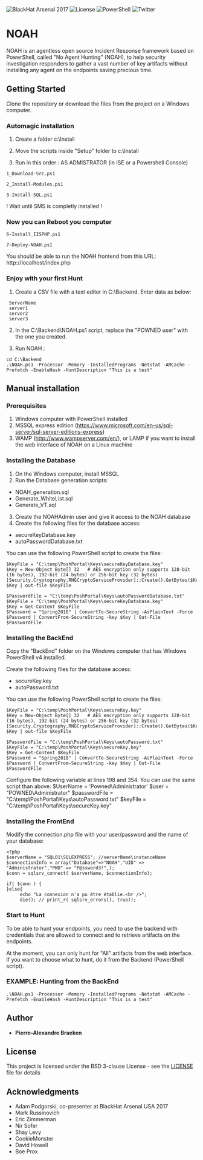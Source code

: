 ![BlackHat Arsenal 2017](https://img.shields.io/badge/BlackHat-Arsenal%202017-yellow.svg?style=flat)
![License](https://img.shields.io/badge/License-BSD%203-red.svg?style=flat) ![PowerShell](https://img.shields.io/badge/Language-PowerShell-blue.svg?style=flat) ![Twitter](https://img.shields.io/badge/twitter-@pabraeken-blue.svg?style=flat)

# NOAH

NOAH is an agentless open source Incident Response framework based on PowerShell, called "No Agent Hunting" (NOAH), to help security investigation responders to gather a vast number of key artifacts without installing any agent on the endpoints saving precious time.

## Getting Started

Clone the repository or download the files from the project on a Windows computer.

### Automagic installation

1) Create a folder c:\Install
 
2) Move the scripts inside "Setup" folder to c:\Install
 
3) Run in this order : AS ADMISTRATOR (in ISE or a Powershell Console)

```
1_Download-Src.ps1
```
```    
2_Install-Modules.ps1
```    
```    
3-Install-SQL.ps1
```    
! Wait until SMS is completly installed !
 
### Now you can Reboot you computer

```    
6-Install_IISPHP.ps1
```    
```     
7-Deploy-NOAH.ps1
```    

You should be able to run the NOAH frontend from this URL: http://localhost/index.php
 
### Enjoy with your first Hunt

1) Create a CSV file with a text editor in C:\Backend\. Enter data as below:

``` 
 ServerName
 server1
 server2
 server3
``` 
 
2) In the C:\Backend\NOAH.ps1 script, replace the "POWNED user" with the one you created.

3) Run NOAH :

 ```
 cd C:\Backend
 .\NOAH.ps1 -Processor -Memory -InstalledPrograms -Netstat -AMCache -Prefetch -EnableHash -HuntDescription "This is a test"
```

## Manual installation
### Prerequisites

1) Windows computer with PowerShell installed
2) MSSQL express edition (https://www.microsoft.com/en-us/sql-server/sql-server-editions-express)
3) WAMP  (http://www.wampserver.com/en/), or LAMP if you want to install the web interface of NOAH on a Linux machine

### Installing the Database

1) On the Windows computer, install MSSQL
2) Run the Database generation scripts:
* NOAH_generation.sql
* Generate_WhiteList.sql
* Generate_VT.sql
3) Create the NOAHAdmin user and give it access to the NOAH database
4) Create the following files for the database access:
* secureKeyDatabase.key
* autoPasswordDatabase.txt

You can use the following PowerShell script to create the files:

```
$KeyFile = "C:\temp\PoshPortal\Keys\secureKeyDatabase.key"
$Key = New-Object Byte[] 32   # AES encryption only supports 128-bit (16 bytes), 192-bit (24 bytes) or 256-bit key (32 bytes) 
[Security.Cryptography.RNGCryptoServiceProvider]::Create().GetBytes($Key)
$Key | out-file $KeyFile

$PasswordFile = "C:\temp\PoshPortal\Keys\autoPasswordDatabase.txt"
$KeyFile = "C:\temp\PoshPortal\Keys\secureKeyDatabase.key"
$Key = Get-Content $KeyFile
$Password = "Spring2018" | ConvertTo-SecureString -AsPlainText -Force
$Password | ConvertFrom-SecureString -key $Key | Out-File $PasswordFile
```

### Installing the BackEnd

Copy the "BackEnd" folder on the Windows computer that has Windows PowerShell v4 installed.

Create the following files for the database access:
* secureKey.key
* autoPassword.txt

You can use the following PowerShell script to create the files:

```
$KeyFile = "C:\temp\PoshPortal\Keys\secureKey.key"
$Key = New-Object Byte[] 32   # AES encryption only supports 128-bit (16 bytes), 192-bit (24 bytes) or 256-bit key (32 bytes) 
[Security.Cryptography.RNGCryptoServiceProvider]::Create().GetBytes($Key)
$Key | out-file $KeyFile

$PasswordFile = "C:\temp\PoshPortal\Keys\autoPassword.txt"
$KeyFile = "C:\temp\PoshPortal\Keys\secureKey.key"
$Key = Get-Content $KeyFile
$Password = "Spring2018" | ConvertTo-SecureString -AsPlainText -Force
$Password | ConvertFrom-SecureString -key $Key | Out-File $PasswordFile
```

Configure the following variable at lines 198 and 354. You can use the same script than above:
$UserName = 'Powned\Administrator'
$user = "POWNED\Administrator"
$passwordFile = "C:\temp\PoshPortal\Keys\autoPassword.txt"
$keyFile = "C:\temp\PoshPortal\Keys\secureKey.key"

### Installing the FrontEnd

Modify the connection.php file with your user/password and the name of your database:

```
<?php 
$serverName = "SQL01\SQLEXPRESS"; //serverName\instanceName
$connectionInfo = array("Database"=>"NOAH","UID" => "Administrator","PWD" => "P@ssword3!",);
$conn = sqlsrv_connect( $serverName, $connectionInfo);

if( $conn ) {    
}else{
     echo "La connexion n'a pu être établie.<br />";
     die(); // print_r( sqlsrv_errors(), true));
```

### Start to Hunt

To be able to hunt your endpoints, you need to use the backend with credentials that are allowed to connect and to retrieve artifacts on the endpoints. 

At the moment, you can only hunt for "All" artifacts from the web interface. If you want to choose what to hunt, do it from the Backend (PowerShell script).

### EXAMPLE: Hunting from the BackEnd

```
.\NOAH.ps1 -Processor -Memory -InstalledPrograms -Netstat -AMCache -Prefetch -EnableHash -HuntDescription "This is a test"
```

## Author

* **Pierre-Alexandre Braeken**

## License

This project is licensed under the BSD 3-clause License - see the [LICENSE](LICENSE) file for details

## Acknowledgments

* Adam Podgorski, co-presenter at BlackHat Arsenal USA 2017
* Mark Russinovich
* Eric Zimmerman
* Nir Sofer
* Shay Levy
* CookieMonster
* David Howell
* Boe Prox
